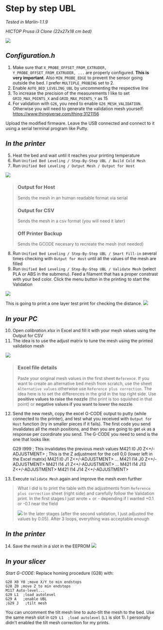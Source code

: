 # Step by step UBL
_Tested in Marlin-1.1.9_

_HICTOP Prusa i3 Clone (22x27x18 cm bed)_

![](img/calibration.PNG)

## _Configuration.h_
1) Make sure that `X_PROBE_OFFSET_FROM_EXTRUDER, Y_PROBE_OFFSET_FROM_EXTRUDER, ...` are properly configured. **This is very important**. Also `MIN_PROBE_EDGE` to prevent the sensor going outside the bed. I prefer `MULTIPLE_PROBING` set to 2. 
2) Enable `AUTO_BED_LEVELING_UBL` by uncommenting the respective line
3) To increase the precision of the measurements I like to set `GRID_MAX_POINTS_X` and `GRID_MAX_POINTS_Y` as 15
4) For validation with `G26`, you need to enable `G26_MESH_VALIDATION`. Otherwise you will need to generate the validation mesh yourself: https://www.thingiverse.com/thing:3121156

Upload the modified firmware. Leave the USB connected and connect to it using a serial terminal program like Putty.

## _In the printer_
5) Heat the bed and wait until it reaches your printing temperature
6) Run `Unified Bed Leveling / Step-By-Step UBL / Build Cold Mesh`
7) Run `Unified Bed Leveling / Output Mesh / Output for Host`

![](img/output.PNG)

> ### Output for Host
> Sends the mesh in an human readable format via serial
>
> ### Output for CSV
> Sends the mesh in a csv format (you will need it later)
>
> ### Off Printer Backup
> Sends the GCODE necesary to recreate the mesh (not needed)

8) Run `Unified Bed Leveling / Step-By-Step UBL / Smart Fill-in` several times checking with `Output for Host` until all the values of the mesh are filled
9) Run `Unified Bed Leveling / Step-By-Step UBL / Validate Mesh` (select PLA or ABS in the submenu). Feed a filament that has a proper constrast with your bed color. Click the menu button in the printing to start the Validation

![](img/validate.PNG)

This is going to print a one layer test print for checking the distance.
![](img/bed.PNG)

## _In your PC_

10) Open _calibration.xlsx_ in Excel and fill it with your mesh values using the Output for CSV
11) The idea is to use the adjust matrix to tune the mesh using the printed validation mesh

![](img/excel.PNG)

>### Excel file details
>
>Paste your original mesh values in the first sheet `Reference`. If you want to create an alternative bed mesh from scratch, use the sheet `Alternative values` otherwise use `Reference plus correction`. The idea here is to set the differences in the grid in the top right side. 
>Use **positive values to raise the nozzle** (the print is too squished in that point) or **negative values if you want to lower the nozzle**.

12) Send the new mesh, copy the excel G-CODE output to putty (while connected to the printer), and test what you received with `Output for Host` function (try in smaller pieces if it fails). The first code you send invalidates all the mesh positions, and then you are going to get `ok` as a response per coordinate you send. The G-CODE you need to send is the one that looks like:

    G29 I999 ; This invalidates the previous mesh values
    M421 I0 J0 Z<+/-ADJUSTMENT> ; This is the Z adjustment for the cell 0,0 (lower left in the Excel matrix)
    M421 I0 J1 Z<+/-ADJUSTMENT>
    ...
    M421 I14 J0 Z<+/-ADJUSTMENT>
    M421 I14 J1 Z<+/-ADJUSTMENT>
    ...
    M421 I14 J13 Z<+/-ADJUSTMENT>
    M421 I14 J14 Z<+/-ADJUSTMENT>

13) Execute `Validate Mesh` again and improve the mesh even further

>What I did is to print the table with the adjustments from `Reference plus correction` sheet (right side) and carefully follow the Validation print. In the first stages I just wrote + or - depending if I wanted +0.1 or -0.1 near the field
>
>![](img/excel2.PNG)
>In the later stages (after the second validation, I just adjusted the values by 0.05). After 3 loops, everything was acceptable enough

## _In the printer_
14) Save the mesh in a slot in the EEPROM
![](img/save.PNG)

## _In your slicer_

_Start G-CODE_: Replace homing procedure (G28) with:

    G28 X0 Y0 ;move X/Y to min endstops
    G28 Z0 ;move Z to min endstops
    M117 Auto-level...
    G29 L1  ;load autolevel
    G29 A   ;enable UBL
    ;G29 J   ;tilt mesh

You can uncomment the tilt mesh line to auto-tilt the mesh to the bed. Use the same mesh slot in `G29 L1  ;load autolevel` (`L1` is slot 1). I personally didn't enabled the tilt mesh correction for my prints.
